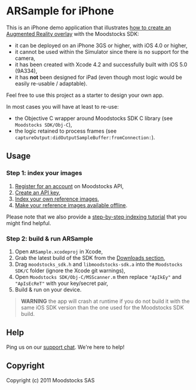 # ARSample for iPhone

This is an iPhone demo application that illustrates [how to create an Augmented Reality overlay](https://github.com/Moodstocks/moodstocks-sdk/wiki/How-to-create-an-Augmented-Reality-Overlay) with the Moodstocks SDK:

*   it can be deployed on an iPhone 3GS or higher, with iOS 4.0 or higher,
*   it cannot be used within the Simulator since there is no support for the camera,
*   it has been created with Xcode 4.2 and successfully built with iOS 5.0 (9A334),
*   it has **not** been designed for iPad (even though most logic would be easily re-usable / adaptable).

Feel free to use this project as a starter to design your own app.

In most cases you will have at least to re-use:

*   the Objective C wrapper around Moodstocks SDK C library (see `Moodstocks SDK/Obj-C`),
*   the logic retained to process frames (see `captureOutput:didOutputSampleBuffer:fromConnection:`).

## Usage

### Step 1: index your images

1.   [Register for an account](http://extranet.moodstocks.com/signup) on Moodstocks API,
2.   [Create an API key](http://extranet.moodstocks.com/access_keys/new),
3.   [Index your own reference images](https://github.com/Moodstocks/moodstocks-api/wiki/api-v2-doc#wiki-add-object),
4.   [Make your reference images available offline](https://github.com/Moodstocks/moodstocks-api/wiki/api-v2-doc#wiki-make-offline).

Please note that we also provide a [step-by-step indexing tutorial](https://github.com/Moodstocks/moodstocks-api/wiki/api-v2-tuto-indexing) that you might find helpful.

### Step 2: build & run ARSample

1.   Open `ARSample.xcodeproj` in Xcode,
2.   Grab the latest build of the SDK from the [Downloads section](https://github.com/Moodstocks/moodstocks-sdk/downloads),
3.   Drag `moodstocks_sdk.h` and `libmoodstocks-sdk.a` into the `Moodstocks SDK/C` folder (ignore the Xcode git warnings),
4.   Open `Moodstocks SDK/Obj-C/MSScanner.m` then replace `"ApIkEy"` and `"ApIsEcReT"` with your key/secret pair,
5.   Build & run on your device.

> **WARNING** the app will crash at runtime if you do not build it with the
same iOS SDK version than the one used for the Moodstocks SDK build.

## Help

Ping us on our [support chat](https://moodstocks.campfirenow.com/2416e). We're here to help!

## Copyright

Copyright (c) 2011 Moodstocks SAS
